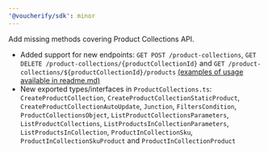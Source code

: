 ```yaml
---
'@voucherify/sdk': minor
---
```


Add missing methods covering Product Collections API.
-  Added support for new endpoints: `GET POST /product-collections`, `GET DELETE /product-collections/{productCollectionId}` and `GET /product-collections/${productCollectionId}/products` [(examples of usage available in readme.md)](..%2F..%2Fpackages%2Fsdk%2FREADME.md)
- New exported types/interfaces in `ProductCollections.ts`: `CreateProductCollection`, `CreateProductCollectionStaticProduct`, `CreateProductCollectionAutoUpdate`, `Junction`, `FiltersCondition`, `ProductCollectionsObject`, `ListProductCollectionsParameters`, `ListProductCollections`, `ListProductsInCollectionParameters`, `ListProductsInCollection`, `ProductInCollectionSku`, `ProductInCollectionSkuProduct` and `ProductInCollectionProduct`
